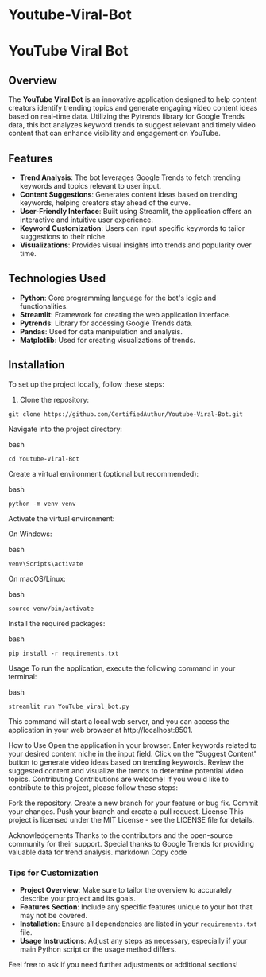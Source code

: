 # Youtube-Viral-Bot

# YouTube Viral Bot

## Overview

The **YouTube Viral Bot** is an innovative application designed to help content creators identify trending topics and generate engaging video content ideas based on real-time data. Utilizing the Pytrends library for Google Trends data, this bot analyzes keyword trends to suggest relevant and timely video content that can enhance visibility and engagement on YouTube.

## Features

- **Trend Analysis**: The bot leverages Google Trends to fetch trending keywords and topics relevant to user input.
- **Content Suggestions**: Generates content ideas based on trending keywords, helping creators stay ahead of the curve.
- **User-Friendly Interface**: Built using Streamlit, the application offers an interactive and intuitive user experience.
- **Keyword Customization**: Users can input specific keywords to tailor suggestions to their niche.
- **Visualizations**: Provides visual insights into trends and popularity over time.

## Technologies Used

- **Python**: Core programming language for the bot's logic and functionalities.
- **Streamlit**: Framework for creating the web application interface.
- **Pytrends**: Library for accessing Google Trends data.
- **Pandas**: Used for data manipulation and analysis.
- **Matplotlib**: Used for creating visualizations of trends.

## Installation

To set up the project locally, follow these steps:

1. Clone the repository:

```
git clone https://github.com/CertifiedAuthur/Youtube-Viral-Bot.git
```
Navigate into the project directory:

bash

```
cd Youtube-Viral-Bot
```

Create a virtual environment (optional but recommended):

bash

```
python -m venv venv
```

Activate the virtual environment:

On Windows:

bash

```
venv\Scripts\activate
```

On macOS/Linux:

bash

```
source venv/bin/activate
```

Install the required packages:

bash

```
pip install -r requirements.txt
```

Usage
To run the application, execute the following command in your terminal:

bash

```
streamlit run YouTube_viral_bot.py
```

This command will start a local web server, and you can access the application in your web browser at http://localhost:8501.

How to Use
Open the application in your browser.
Enter keywords related to your desired content niche in the input field.
Click on the "Suggest Content" button to generate video ideas based on trending keywords.
Review the suggested content and visualize the trends to determine potential video topics.
Contributing
Contributions are welcome! If you would like to contribute to this project, please follow these steps:

Fork the repository.
Create a new branch for your feature or bug fix.
Commit your changes.
Push your branch and create a pull request.
License
This project is licensed under the MIT License - see the LICENSE file for details.

Acknowledgements
Thanks to the contributors and the open-source community for their support.
Special thanks to Google Trends for providing valuable data for trend analysis.
markdown
Copy code

### Tips for Customization
- **Project Overview**: Make sure to tailor the overview to accurately describe your project and its goals.
- **Features Section**: Include any specific features unique to your bot that may not be covered.
- **Installation**: Ensure all dependencies are listed in your `requirements.txt` file.
- **Usage Instructions**: Adjust any steps as necessary, especially if your main Python script or the usage method differs.

Feel free to ask if you need further adjustments or additional sections!
